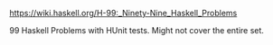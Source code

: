 https://wiki.haskell.org/H-99:_Ninety-Nine_Haskell_Problems

99 Haskell Problems with HUnit tests. Might not cover the entire set.
